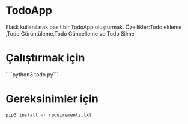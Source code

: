 # TodoApp

Flask kullanılarak basit bir TodoApp oluşturmak.
Özellikler:Todo ekleme ,Todo Görüntüleme,Todo Güncelleme ve Todo Silme

# Çalıştırmak için
````python3 todo.py```

# Gereksinimler için
```pip3 install -r requirements.txt```

